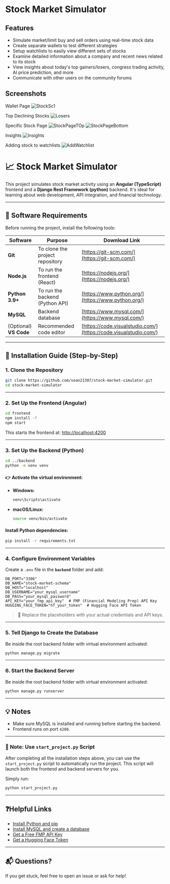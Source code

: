 # Stock Market Simulator

## Features
- Simulate market/limit buy and sell orders using real-time stock data
- Create separate wallets to test different strategies
- Setup watchlists to easily view different sets of stocks
- Examine detailed information about a company and recent news related to its stock
- View insights about today's top gainers/losers, congress trading activity, AI price prediction, and more
- Communicate with other users on the community forums

## Screenshots
Wallet Page
![StockSc1](https://github.com/user-attachments/assets/75f02cd7-278e-4eaf-a318-f11636dd7e18)

Top Declining Stocks
![Losers](https://github.com/user-attachments/assets/ee9ce8d7-f9da-4c1e-9bac-1e5dd63387ad)

Specific Stock Page
![StockPageTOp](https://github.com/user-attachments/assets/eb69cee8-61c4-4521-b0e4-b235e8b0e74d)
![StockPageBottom](https://github.com/user-attachments/assets/d257f26f-90e3-47c4-88e0-eb36fe89a6dd)

Insights
![Insights](https://github.com/user-attachments/assets/8d982dcb-c660-4413-a643-e1ffbc6cc932)

Adding stock to watchlists
![AddWatchlist](https://github.com/user-attachments/assets/2c1ccbd2-d005-402d-bd9b-e463ef6f5eee)


# 📈 Stock Market Simulator

This project simulates stock market activity using an **Angular (TypeScript)** frontend and a **Django Rest Framework (python)** backend. It's ideal for learning about web development, API integration, and financial technology.

---

## 🧰 Software Requirements

Before running the project, install the following tools:

| Software          | Purpose                            | Download Link                            |
|------------------|-------------------------------------|-------------------------------------------|
| **Git**           | To clone the project repository     | [https://git-scm.com/](https://git-scm.com/) |
| **Node.js**       | To run the frontend (React)         | [https://nodejs.org/](https://nodejs.org/)   |
| **Python 3.9+**   | To run the backend (Python API)     | [https://www.python.org/](https://www.python.org/) |
| **MySQL**         | Backend database                    | [https://www.mysql.com/](https://www.mysql.com/) |
| (Optional) **VS Code** | Recommended code editor       | [https://code.visualstudio.com/](https://code.visualstudio.com/) |

---

## 🚀 Installation Guide (Step-by-Step)

### 1. Clone the Repository

```bash
git clone https://github.com/sean21307/stock-market-simulator.git
cd stock-market-simulator
```

---

### 2. Set Up the Frontend (Angular)

```bash
cd frontend
npm install -f
npm start
```

This starts the frontend at: [http://localhost:4200](http://localhost:4200)

---

### 3. Set Up the Backend (Python)

```bash
cd ../backend
python -m venv venv
```

#### 👉 Activate the virtual environment:

- **Windows:**
  ```bash
  venv\Scripts\activate
  ```

- **macOS/Linux:**
  ```bash
  source venv/bin/activate
  ```

#### Install Python dependencies:

```bash
pip install -r requirements.txt
```

---

### 4. Configure Environment Variables

Create a `.env` file in the **`backend`** folder and add:

```env
DB_PORT="3306"
DB_NAME="stock-market-schema"
DB_HOST="localhost"
DB_USERNAME="your_mysql_username"
DB_PASS="your_mysql_password"
API_KEY="your_fmp_api_key"  # FMP (Financial Modeling Prep) API Key
HUGGING_FACE_TOKEN="hf_your_token"  # Hugging Face API Token
```

> 🔐 Replace the placeholders with your actual credentials and API keys.

---

### 5. Tell Django to Create the Database

Be inside the root backend folder with virtual environment activated:

```bash
python manage.py migrate
```

---
### 6. Start the Backend Server

Be inside the root backend folder with virtual environment activated:

```bash
python manage.py runserver
```

---

## 💡 Notes

- Make sure MySQL is installed and running before starting the backend.
- Frontend runs on port `4200`.

---

### 📝 Note: Use `start_project.py` Script

After completing all the installation steps above, you can use the `start_project.py` script to automatically run the project. This script will launch both the frontend and backend servers for you.

Simply run:

```bash
python start_project.py
```

---
## ❓Helpful Links

- [Install Python and pip](https://realpython.com/installing-python/)
- [Install MySQL and create a database](https://dev.mysql.com/doc/)
- [Get a Free FMP API Key](https://financialmodelingprep.com/developer/docs/)
- [Get a Hugging Face Token](https://huggingface.co/docs/hub/security-tokens)

---

## 📬 Questions?

If you get stuck, feel free to open an issue or ask for help!